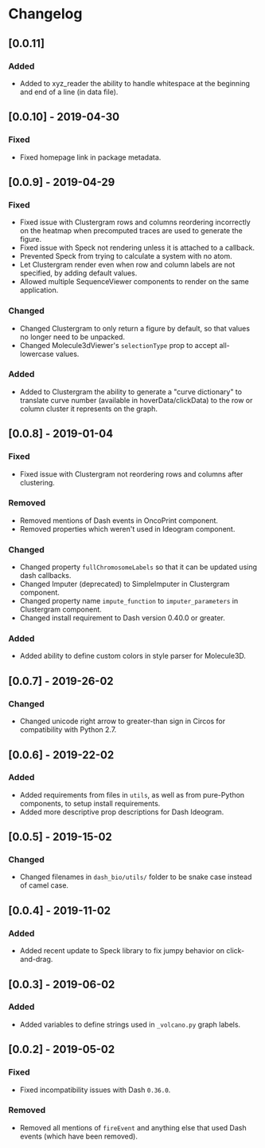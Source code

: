# Changelog

## [0.0.11]

### Added
* Added to xyz_reader the ability to handle whitespace at the
  beginning and end of a line (in data file).

## [0.0.10] - 2019-04-30

### Fixed
* Fixed homepage link in package metadata.

## [0.0.9] - 2019-04-29

### Fixed
* Fixed issue with Clustergram rows and columns reordering incorrectly
  on the heatmap when precomputed traces are used to generate the
  figure.
* Fixed issue with Speck not rendering unless it is attached to a
  callback.
* Prevented Speck from trying to calculate a system with no atom.
* Let Clustergram render even when row and column labels are not
  specified, by adding default values.
* Allowed multiple SequenceViewer components to render on the same
  application.

### Changed
* Changed Clustergram to only return a figure by default, so that
  values no longer need to be unpacked.
* Changed Molecule3dViewer's `selectionType` prop to accept all-
  lowercase values.

### Added
* Added to Clustergram the ability to generate a "curve dictionary" to
  translate curve number (available in hoverData/clickData) to the row
  or column cluster it represents on the graph.

## [0.0.8] - 2019-01-04

### Fixed
* Fixed issue with Clustergram not reordering rows and columns after
  clustering.

### Removed
* Removed mentions of Dash events in OncoPrint component.
* Removed properties which weren't used in Ideogram component.

### Changed
* Changed property `fullChromosomeLabels` so that it can be updated
  using dash callbacks.
* Changed Imputer (deprecated) to SimpleImputer in Clustergram
  component.
* Changed property name `impute_function` to `imputer_parameters` in
  Clustergram component.
* Changed install requirement to Dash version 0.40.0 or greater.

### Added
* Added ability to define custom colors in style parser for
  Molecule3D.

## [0.0.7] - 2019-26-02

### Changed
* Changed unicode right arrow to greater-than sign in Circos for
  compatibility with Python 2.7.

## [0.0.6] - 2019-22-02

### Added
* Added requirements from files in `utils`, as well as from
  pure-Python components, to setup install requirements.
* Added more descriptive prop descriptions for Dash Ideogram.

## [0.0.5] - 2019-15-02

### Changed
* Changed filenames in `dash_bio/utils/` folder to be snake case
  instead of camel case.

## [0.0.4] - 2019-11-02

### Added
* Added recent update to Speck library to fix jumpy behavior on
  click-and-drag.

## [0.0.3] - 2019-06-02

### Added
* Added variables to define strings used in `_volcano.py` graph
  labels.

## [0.0.2] - 2019-05-02

### Fixed
* Fixed incompatibility issues with Dash `0.36.0`.

### Removed
* Removed all mentions of `fireEvent` and anything else that used Dash
  events (which have been removed).
